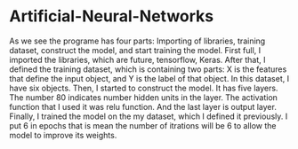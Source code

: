 # Artificial-Neural-Networks
As we see the programe has four parts: Importing of libraries, training dataset, construct the model, and start training the model. First full, I imported the libraries, which are future, tensorflow, Keras. After that, I defined the training dataset, which is containing two parts: X is the features that define the input object, and Y is the label of that object. In this dataset, I have six objects. Then, I started to construct the model. It has five layers. The number 80 indicates number hidden units in the layer. The activation function that I used it was relu function. And the last layer is output layer. Finally, I trained the model on the my dataset, which I defined it previously. I put 6 in epochs that is mean the number of itrations will be 6 to allow the model to improve its weights.
